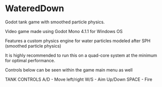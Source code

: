# WateredDown
Godot tank game with smoothed particle physics.

Video game made using Godot Mono 4.1.1 for Windows OS

Features a custom physics engine for water particles modeled after SPH (smoothed particle physics)

It is highly recommended to run this on a quad-core system at the minimum for optimal performance.

Controls below can be seen within the game main menu as well

TANK CONTROLS
A/D - Move left/right
W/S - Aim Up/Down
SPACE - Fire

